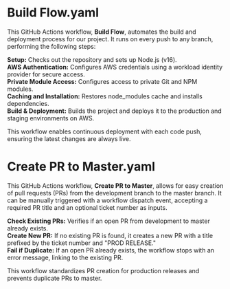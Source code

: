 # Build Flow.yaml

This GitHub Actions workflow, ****Build Flow****, automates the build and deployment process for our project. It runs on every push to any branch, performing the following steps:  <br />

**Setup:** Checks out the repository and sets up Node.js (v16).  <br />
**AWS Authentication:** Configures AWS credentials using a workload identity provider for secure access.  <br />
**Private Module Access:** Configures access to private Git and NPM modules.  <br />
**Caching and Installation:** Restores node_modules cache and installs dependencies.  <br />
**Build & Deployment:** Builds the project and deploys it to the production and staging environments on AWS.  <br />

This workflow enables continuous deployment with each code push, ensuring the latest changes are always live.  <br />

# Create PR to Master.yaml

This GitHub Actions workflow, **Create PR to Master**, allows for easy creation of pull requests (PRs) from the development branch to the master branch. It can be manually triggered with a workflow dispatch event, accepting a required PR title and an optional ticket number as inputs. <br />

**Check Existing PRs:** Verifies if an open PR from development to master already exists.  <br />
**Create New PR:** If no existing PR is found, it creates a new PR with a title prefixed by the ticket number and "PROD RELEASE."  <br />
**Fail if Duplicate:** If an open PR already exists, the workflow stops with an error message, linking to the existing PR.  <br />

This workflow standardizes PR creation for production releases and prevents duplicate PRs to master.  <br />
